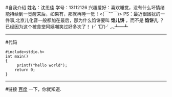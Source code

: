#自我介绍
姓名：沈思佳
学号：13112126
兴趣爱好：喜欢睡觉，没有什么坏情绪能持续到一觉醒来后，如果有，那就再睡一觉！<(￣︶￣)>
PS：最近很困扰的一件事,北京儿化音一般都加在最后，那为什么馅饼要叫 **馅儿饼** ，而不是 **馅饼儿** ？已经因为这个被食堂阿姨嘲笑过好多次了！ (╯‵□′)╯︵┻━┻
***
#代码

    #include<stdio.h>
    int main()
    {
         printf("hello world");
        return 0;
    }
***
#链接
[百度](http://baidu.com/ "Title") 一下，你就知道.
